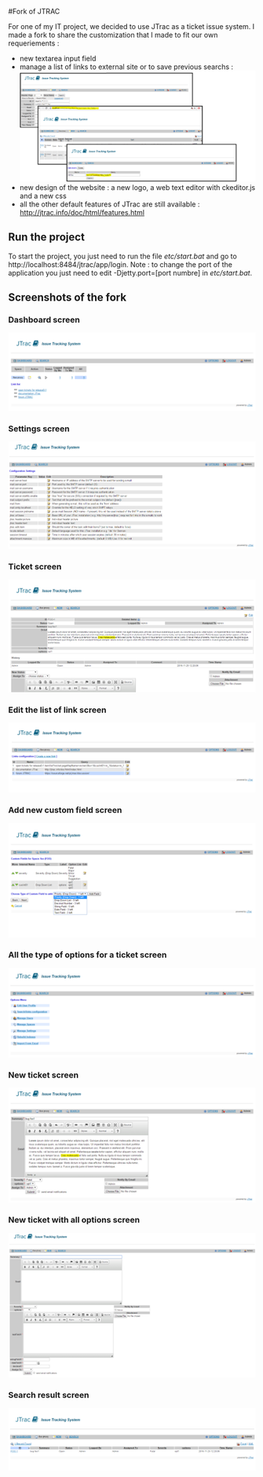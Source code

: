 #Fork of JTRAC

For one of my IT project, we decided to use JTrac as a ticket issue system. I made a fork to share the customization that I made to fit our own requeriements  :

* new textarea input field
* manage a list of links to external site or to save previous searchs :
![jtrac_search_detail](https://raw.githubusercontent.com/LibreNico/jtrac/master/doc/jtrac_screenshot/jtrac_search_detail.png)
* new design of the website : a new logo, a web text editor with ckeditor.js and a new css
* all the other default features of JTrac are still available : http://jtrac.info/doc/html/features.html

## Run the project

To start the project, you just need to run the file *etc/start.bat* and go to http://localhost:8484/jtrac/app/login.
Note : to change the port of the application you just need to edit -Djetty.port=[port numbre] in *etc/start.bat*.

## Screenshots of the fork

### Dashboard screen

![jtrac_dashboard](https://raw.githubusercontent.com/LibreNico/jtrac/master/doc/jtrac_screenshot/jtrac_dashboard.PNG)

### Settings screen

![jtrac_configuration_settings](https://raw.githubusercontent.com/LibreNico/jtrac/master/doc/jtrac_screenshot/jtrac_configuration_settings.PNG)

### Ticket screen
![jtrac_detail_ticket](https://raw.githubusercontent.com/LibreNico/jtrac/master/doc/jtrac_screenshot/jtrac_detail_ticket.PNG)

### Edit the list of link screen
![jtrac_listlink_manager](https://raw.githubusercontent.com/LibreNico/jtrac/master/doc/jtrac_screenshot/jtrac_listlink_manager.PNG)

### Add new custom field screen
![jtrac_new_custom_field](https://raw.githubusercontent.com/LibreNico/jtrac/master/doc/jtrac_screenshot/jtrac_new_custom_field.png)

### All the type of options for a ticket screen
![jtrac_options](https://raw.githubusercontent.com/LibreNico/jtrac/master/doc/jtrac_screenshot/jtrac_options.PNG)

### New ticket screen
![jtrac_new_ticket](https://raw.githubusercontent.com/LibreNico/jtrac/master/doc/jtrac_screenshot/jtrac_new_ticket.PNG)

### New ticket with all options screen
![jtrac_ticket_all_type_input](https://raw.githubusercontent.com/LibreNico/jtrac/master/doc/jtrac_screenshot/jtrac_ticket_all_type_input.PNG)

### Search result screen
![jtrac_search](https://raw.githubusercontent.com/LibreNico/jtrac/master/doc/jtrac_screenshot/jtrac_search.PNG)

